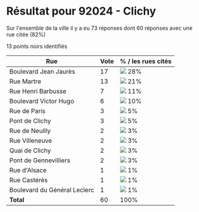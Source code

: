 # Résultat pour 92024 - Clichy

Sur l'ensemble de la ville il y a eu 73 réponses dont 60 réponses avec une rue citée (82%)

13 points noirs identifiés

| Rue | Vote | % / les rues cités|
|-----|------|-------------------|
| Boulevard Jean Jaurès | 17 | <img src="../../img/bar_28.gif" />&nbsp;28%|
| Rue Martre | 13 | <img src="../../img/bar_21.gif" />&nbsp;21%|
| Rue Henri Barbusse | 7 | <img src="../../img/bar_11.gif" />&nbsp;11%|
| Boulevard Victor Hugo | 6 | <img src="../../img/bar_10.gif" />&nbsp;10%|
| Rue de Paris | 3 | <img src="../../img/bar_5.gif" />&nbsp;5%|
| Pont de Clichy | 3 | <img src="../../img/bar_5.gif" />&nbsp;5%|
| Rue de Neuilly | 2 | <img src="../../img/bar_3.gif" />&nbsp;3%|
| Rue Villeneuve | 2 | <img src="../../img/bar_3.gif" />&nbsp;3%|
| Quai de Clichy | 2 | <img src="../../img/bar_3.gif" />&nbsp;3%|
| Pont de Gennevilliers | 2 | <img src="../../img/bar_3.gif" />&nbsp;3%|
| Rue d'Alsace | 1 | <img src="../../img/bar_1.gif" />&nbsp;1%|
| Rue Castérès | 1 | <img src="../../img/bar_1.gif" />&nbsp;1%|
| Boulevard du Général Leclerc | 1 | <img src="../../img/bar_1.gif" />&nbsp;1%|
| **Total** | 60 | 100%|
